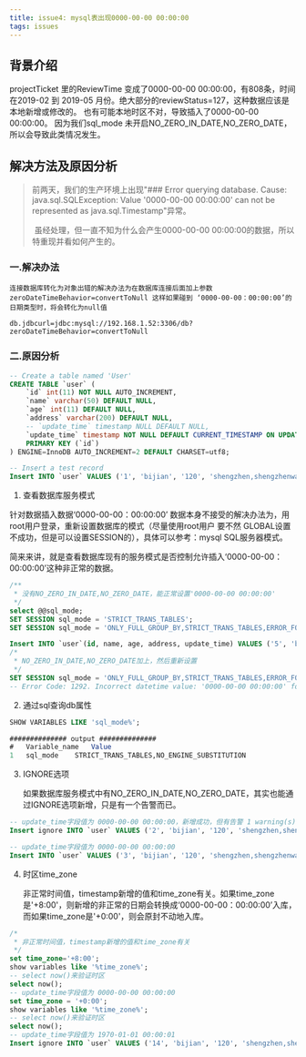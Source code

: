 ```yaml
---
title: issue4: mysql表出现0000-00-00 00:00:00
tags: issues
---
```


## 背景介绍

projectTicket 里的ReviewTime 变成了0000-00-00 00:00:00，有808条，时间在2019-02 到 2019-05 月份。绝大部分的reviewStatus=127，这种数据应该是本地新增或修改的。
也有可能本地时区不对，导致插入了0000-00-00 00:00:00。
因为我们sql_mode 未开启NO_ZERO_IN_DATE,NO_ZERO_DATE，所以会导致此类情况发生。

## 解决方法及原因分析

> 前两天，我们的生产环境上出现"### Error querying database.  Cause: java.sql.SQLException: Value '0000-00-00 00:00:00' can not be represented as java.sql.Timestamp"异常。
>
> ​        虽经处理，但一直不知为什么会产生0000-00-00 00:00:00的数据，所以特重现并看如何产生的。



### 一.解决办法

```
连接数据库转化为对象出错的解决办法为在数据库连接后面加上参数zeroDateTimeBehavior=convertToNull 这样如果碰到 ‘0000-00-00：00:00:00’的日期类型时，将会转化为null值

db.jdbcurl=jdbc:mysql://192.168.1.52:3306/db?zeroDateTimeBehavior=convertToNull
```

### 二.原因分析

``` sql
-- Create a table named 'User'
CREATE TABLE `user` (
    `id` int(11) NOT NULL AUTO_INCREMENT,
    `name` varchar(50) DEFAULT NULL,
    `age` int(11) DEFAULT NULL,
    `address` varchar(200) DEFAULT NULL,
    -- `update_time` timestamp NULL DEFAULT NULL,
    `update_time` timestamp NOT NULL DEFAULT CURRENT_TIMESTAMP ON UPDATE CURRENT_TIMESTAMP,
    PRIMARY KEY (`id`)
) ENGINE=InnoDB AUTO_INCREMENT=2 DEFAULT CHARSET=utf8;

-- Insert a test record
Insert INTO `user` VALUES ('1', 'bijian', '120', 'shengzhen,shengzhenwang', current_timestamp());
```

1. 查看数据库服务模式

针对数据插入数据‘0000-00-00：00:00:00’ 数据本身不接受的解决办法为，用root用户登录，重新设置数据库的模式（尽量使用root用户 要不然 GLOBAL设置不成功，但是可以设置SESSION的），具体可以参考：mysql SQL服务器模式。

简来来讲，就是查看数据库现有的服务模式是否控制允许插入‘0000-00-00：00:00:00’这种非正常的数据。

``` sql
/**
 * 没有NO_ZERO_IN_DATE,NO_ZERO_DATE，能正常设置'0000-00-00 00:00:00'
 */
select @@sql_mode;
SET SESSION sql_mode = 'STRICT_TRANS_TABLES';
SET SESSION sql_mode = 'ONLY_FULL_GROUP_BY,STRICT_TRANS_TABLES,ERROR_FOR_DIVISION_BY_ZERO,NO_AUTO_CREATE_USER,NO_ENGINE_SUBSTITUTION';

Insert INTO `user`(id, name, age, address, update_time) VALUES ('5', 'bijian', '120', 'shengzhen,shengzhenwang', '0000-00-00 00:00:00');
/* 
 * NO_ZERO_IN_DATE,NO_ZERO_DATE加上，然后重新设置
 */
SET SESSION sql_mode = 'ONLY_FULL_GROUP_BY,STRICT_TRANS_TABLES,ERROR_FOR_DIVISION_BY_ZERO,NO_AUTO_CREATE_USER,NO_ENGINE_SUBSTITUTION,NO_ZERO_IN_DATE,NO_ZERO_DATE';
-- Error Code: 1292. Incorrect datetime value: '0000-00-00 00:00:00' for column 'update_time' at row 1    0.016 sec
```

2. 通过sql查询db属性

``` sql
SHOW VARIABLES LIKE 'sql_mode%';

############## output ##############
#	Variable_name	Value
1	sql_mode	STRICT_TRANS_TABLES,NO_ENGINE_SUBSTITUTION

```

3. IGNORE选项

   如果数据库服务模式中有NO_ZERO_IN_DATE,NO_ZERO_DATE，其实也能通过IGNORE选项新增，只是有一个告警而已。

```sql
-- update_time字段值为 0000-00-00 00:00:00，新增成功，但有告警 1 warning(s): 1264 Out of range value for column 'update_time' at row 1    0.000 sec
Insert ignore INTO `user` VALUES ('2', 'bijian', '120', 'shengzhen,shengzhenwang', '1970-01-01 00:00:01');

-- update_time字段值为 0000-00-00 00:00:00 
Insert INTO `user` VALUES ('3', 'bijian', '120', 'shengzhen,shengzhenwang', '0000-00-00 00:00:00');
```

4. 时区time_zone

   非正常时间值，timestamp新增的值和time_zone有关。如果time_zone是'+8:00'，则新增的非正常的日期会转换成‘0000-00-00：00:00:00’入库，而如果time_zone是'+0:00'，则会原封不动地入库。

``` sql
/* 
 * 非正常时间值，timestamp新增的值和time_zone有关
 */
set time_zone='+8:00';
show variables like '%time_zone%';  
-- select now()来验证时区
select now();  
-- update_time字段值为 0000-00-00 00:00:00
set time_zone = '+0:00';
show variables like '%time_zone%';  
-- select now()来验证时区
select now();
-- update_time字段值为 1970-01-01 00:00:01
Insert ignore INTO `user` VALUES ('14', 'bijian', '120', 'shengzhen,shengzhenwang', '1970-01-01 00:00:01');
```